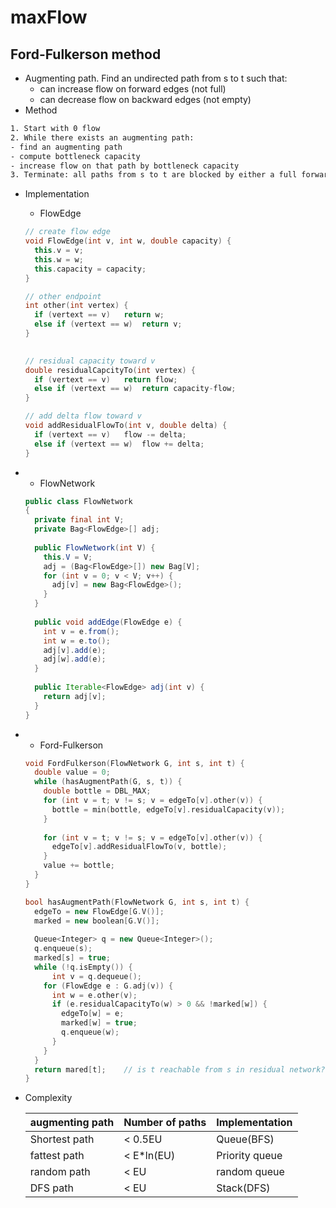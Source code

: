 # maxFlow

## Ford-Fulkerson method

- Augmenting path. Find an undirected path from s to t such that:
  - can increase flow on forward edges (not full)
  - can decrease flow on backward edges (not empty)
- Method

```html
1. Start with 0 flow
2. While there exists an augmenting path:
- find an augmenting path
- compute bottleneck capacity
- increase flow on that path by bottleneck capacity
3. Terminate: all paths from s to t are blocked by either a full forward edge or an empty backward edge.
```

- Implementation

  - FlowEdge

  ```cpp
  // create flow edge
  void FlowEdge(int v, int w, double capacity) {
  	this.v = v;
    this.w = w;
    this.capacity = capacity;
  }
  
  // other endpoint
  int other(int vertex) {
    if (vertext == v)	return w;
    else if (vertext == w)	return v;
  }
  
    
  // residual capacity toward v
  double residualCapcityTo(int vertex) {
    if (vertext == v)	return flow;
    else if (vertext == w)	return capacity-flow;
  }
  
  // add delta flow toward v
  void addResidualFlowTo(int v, double delta) {
    if (vertext == v)	flow -= delta;
    else if (vertext == w)	flow += delta;
  }
  ```

- - FlowNetwork

  ```java
  public class FlowNetwork
  {
    private final int V;
    private Bag<FlowEdge>[] adj;
    
    public FlowNetwork(int V) {
      this.V = V;
      adj = (Bag<FlowEdge>[]) new Bag[V];
      for (int v = 0; v < V; v++) {
        adj[v] = new Bag<FlowEdge>();
      }
    }
    
    public void addEdge(FlowEdge e) {
      int v = e.from();
      int w = e.to();
      adj[v].add(e);
      adj[w].add(e);
    }
    
    public Iterable<FlowEdge> adj(int v) {
      return adj[v];
    }
  }
  ```

- - Ford-Fulkerson

  ```cpp
  void FordFulkerson(FlowNetwork G, int s, int t) {
    double value = 0;
    while (hasAugmentPath(G, s, t)) {
      double bottle = DBL_MAX;
      for (int v = t; v != s; v = edgeTo[v].other(v)) {
        bottle = min(bottle, edgeTo[v].residualCapacity(v));
      }
      
      for (int v = t; v != s; v = edgeTo[v].other(v)) {
       	edgeTo[v].addResidualFlowTo(v, bottle); 
      }
      value += bottle;
    }
  }
  
  bool hasAugmentPath(FlowNetwork G, int s, int t) {
    edgeTo = new FlowEdge[G.V()];
    marked = new boolean[G.V()];
    
    Queue<Integer> q = new Queue<Integer>();
    q.enqueue(s);
    marked[s] = true;
    while (!q.isEmpty()) {
    	int v = q.dequeue();
      for (FlowEdge e : G.adj(v)) {
        int w = e.other(v);
        if (e.residualCapacityTo(w) > 0 && !marked[w]) {
          edgeTo[w] = e;
          marked[w] = true;
          q.enqueue(w);
        }
      }
    }
    return mared[t];	// is t reachable from s in residual network?
  }
  ```

  

- Complexity

  | augmenting path | Number of paths | Implementation |
  | --------------- | --------------- | -------------- |
  | Shortest path   | < 0.5EU         | Queue(BFS)     |
  | fattest path    | < E*ln(EU)      | Priority queue |
  | random path     | < EU            | random queue   |
  | DFS path        | < EU            | Stack(DFS)     |

  